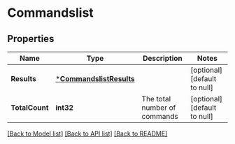 # Commandslist

## Properties
Name | Type | Description | Notes
------------ | ------------- | ------------- | -------------
**Results** | [***CommandslistResults**](commandslist_results.md) |  | [optional] [default to null]
**TotalCount** | **int32** | The total number of commands | [optional] [default to null]

[[Back to Model list]](../README.md#documentation-for-models) [[Back to API list]](../README.md#documentation-for-api-endpoints) [[Back to README]](../README.md)


